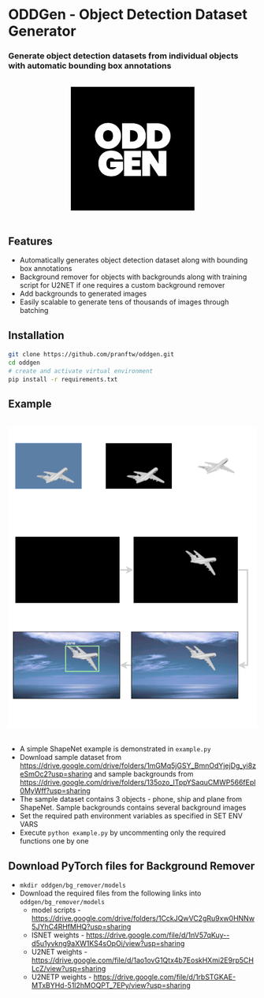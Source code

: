 # ODDGen - Object Detection Dataset Generator
### Generate object detection datasets from individual objects with automatic bounding box annotations

<br>
  <div align="center">
    <img width="251" alt="logo" src="logo.png">
  </div>
<br>

## Features
- Automatically generates object detection dataset along with bounding box annotations
- Background remover for objects with backgrounds along with training script for U2NET if one requires a custom background remover
- Add backgrounds to generated images
- Easily scalable to generate tens of thousands of images through batching

## Installation
```bash
git clone https://github.com/pranftw/oddgen.git
cd oddgen
# create and activate virtual environment
pip install -r requirements.txt
```

## Example
<br>
  <div align="center">
    <img alt="methodology" src="methodology.svg">
  </div>
<br>

- A simple ShapeNet example is demonstrated in `example.py`
- Download sample dataset from https://drive.google.com/drive/folders/1mGMq5jGSY_BmnOdYjejDg_yi8zeSmOc2?usp=sharing and sample backgrounds from https://drive.google.com/drive/folders/135ozo_lTppYSaquCMWP566fEpl0MyWff?usp=sharing
- The sample dataset contains 3 objects - phone, ship and plane from ShapeNet. Sample backgrounds contains several background images
- Set the required path environment variables as specified in SET ENV VARS
- Execute `python example.py` by uncommenting only the required functions one by one


## Download PyTorch files for Background Remover
- `mkdir oddgen/bg_remover/models`
- Download the required files from the following links into `oddgen/bg_remover/models`
  - model scripts - https://drive.google.com/drive/folders/1CckJQwVC2gRu9xw0HNNw5JYhC4RHfMHQ?usp=sharing
  - ISNET weights - https://drive.google.com/file/d/1nV57qKuy--d5u1yvkng9aXW1KS4sOpOi/view?usp=sharing
  - U2NET weights - https://drive.google.com/file/d/1ao1ovG1Qtx4b7EoskHXmi2E9rp5CHLcZ/view?usp=sharing
  - U2NETP weights - https://drive.google.com/file/d/1rbSTGKAE-MTxBYHd-51l2hMOQPT_7EPy/view?usp=sharing
